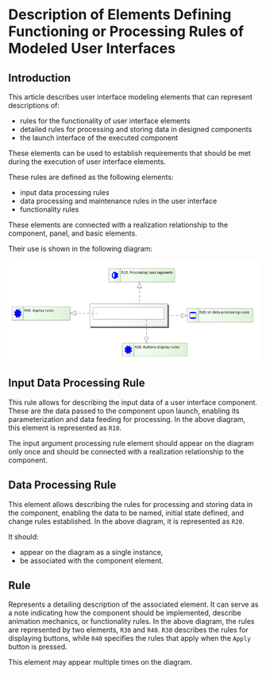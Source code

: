 # Description of Elements Defining Functioning or Processing Rules of Modeled User Interfaces

## Introduction

This article describes user interface modeling elements that can represent descriptions of:

* rules for the functionality of user interface elements
* detailed rules for processing and storing data in designed components
* the launch interface of the executed component

These elements can be used to establish requirements that should be met during the execution of user interface elements.

These rules are defined as the following elements:

* input data processing rules
* data processing and maintenance rules in the user interface
* functionality rules

These elements are connected with a realization relationship to the component, panel, and basic elements.

Their use is shown in the following diagram:

![Principles](../../img/ui-rules.png)

## Input Data Processing Rule

This rule allows for describing the input data of a user interface component. These are the data passed to the component upon launch, enabling its parameterization and data feeding for processing. In the above diagram, this element is represented as `R10`.

The input argument processing rule element should appear on the diagram only once and should be connected with a realization relationship to the component.

## Data Processing Rule

This element allows describing the rules for processing and storing data in the component, enabling the data to be named, initial state defined, and change rules established. In the above diagram, it is represented as `R20`.

It should:

* appear on the diagram as a single instance,
* be associated with the component element.

## Rule

Represents a detailing description of the associated element. It can serve as a note indicating how the component should be implemented, describe animation mechanics, or functionality rules. In the above diagram, the rules are represented by two elements, `R30` and `R40`. `R30` describes the rules for displaying buttons, while `R40` specifies the rules that apply when the `Apply` button is pressed.

This element may appear multiple times on the diagram.
